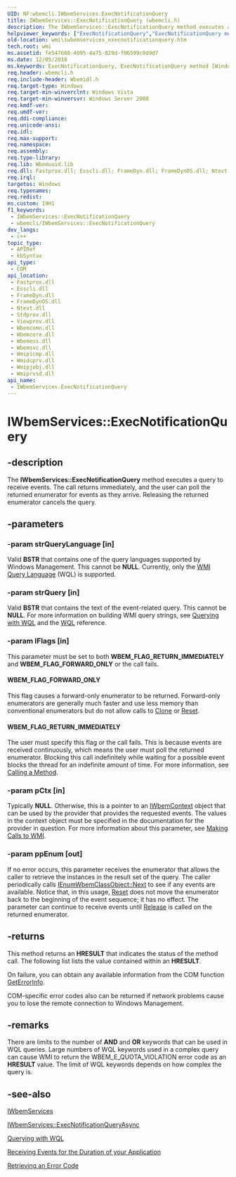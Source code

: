 ```yaml
---
UID: NF:wbemcli.IWbemServices.ExecNotificationQuery
title: IWbemServices::ExecNotificationQuery (wbemcli.h)
description: The IWbemServices::ExecNotificationQuery method executes a query to receive events. The call returns immediately, and the user can poll the returned enumerator for events as they arrive. Releasing the returned enumerator cancels the query.
helpviewer_keywords: ["ExecNotificationQuery","ExecNotificationQuery method [Windows Management Instrumentation]","ExecNotificationQuery method [Windows Management Instrumentation]","IWbemServices interface","IWbemServices interface [Windows Management Instrumentation]","ExecNotificationQuery method","IWbemServices.ExecNotificationQuery","IWbemServices::ExecNotificationQuery","WBEM_FLAG_FORWARD_ONLY","WBEM_FLAG_RETURN_IMMEDIATELY","_hmm_iwbemservices_execnotificationquery","wbemcli/IWbemServices::ExecNotificationQuery","wmi.iwbemservices_execnotificationquery"]
old-location: wmi\iwbemservices_execnotificationquery.htm
tech.root: wmi
ms.assetid: fe547660-4095-4a75-829d-f06599c0d9d7
ms.date: 12/05/2018
ms.keywords: ExecNotificationQuery, ExecNotificationQuery method [Windows Management Instrumentation], ExecNotificationQuery method [Windows Management Instrumentation],IWbemServices interface, IWbemServices interface [Windows Management Instrumentation],ExecNotificationQuery method, IWbemServices.ExecNotificationQuery, IWbemServices::ExecNotificationQuery, WBEM_FLAG_FORWARD_ONLY, WBEM_FLAG_RETURN_IMMEDIATELY, _hmm_iwbemservices_execnotificationquery, wbemcli/IWbemServices::ExecNotificationQuery, wmi.iwbemservices_execnotificationquery
req.header: wbemcli.h
req.include-header: Wbemidl.h
req.target-type: Windows
req.target-min-winverclnt: Windows Vista
req.target-min-winversvr: Windows Server 2008
req.kmdf-ver: 
req.umdf-ver: 
req.ddi-compliance: 
req.unicode-ansi: 
req.idl: 
req.max-support: 
req.namespace: 
req.assembly: 
req.type-library: 
req.lib: Wbemuuid.lib
req.dll: Fastprox.dll; Esscli.dll; FrameDyn.dll; FrameDynOS.dll; Ntevt.dll; Stdprov.dll; Viewprov.dll; Wbemcomn.dll; Wbemcore.dll; Wbemess.dll; Wbemsvc.dll; Wmipicmp.dll; Wmidcprv.dll; Wmipjobj.dll; Wmiprvsd.dll
req.irql: 
targetos: Windows
req.typenames: 
req.redist: 
ms.custom: 19H1
f1_keywords:
 - IWbemServices::ExecNotificationQuery
 - wbemcli/IWbemServices::ExecNotificationQuery
dev_langs:
 - c++
topic_type:
 - APIRef
 - kbSyntax
api_type:
 - COM
api_location:
 - Fastprox.dll
 - Esscli.dll
 - FrameDyn.dll
 - FrameDynOS.dll
 - Ntevt.dll
 - Stdprov.dll
 - Viewprov.dll
 - Wbemcomn.dll
 - Wbemcore.dll
 - Wbemess.dll
 - Wbemsvc.dll
 - Wmipicmp.dll
 - Wmidcprv.dll
 - Wmipjobj.dll
 - Wmiprvsd.dll
api_name:
 - IWbemServices.ExecNotificationQuery
---
```


# IWbemServices::ExecNotificationQuery


## -description

The 
<b>IWbemServices::ExecNotificationQuery</b> method executes a query to receive events. The call returns immediately, and the user can poll the returned enumerator for events as they arrive. Releasing the returned enumerator cancels the query.

## -parameters

### -param strQueryLanguage [in]

Valid <b>BSTR</b> that contains one of the query languages supported by Windows Management. This cannot be <b>NULL</b>. Currently, only the 
<a href="https://docs.microsoft.com/windows/desktop/WmiSdk/querying-with-wql">WMI Query Language</a> (WQL) is supported.

### -param strQuery [in]

Valid <b>BSTR</b> that contains the text of the event-related query. This cannot be <b>NULL</b>. For more information on building WMI query strings, see <a href="https://docs.microsoft.com/windows/desktop/WmiSdk/querying-with-wql">Querying with WQL</a> and the <a href="https://docs.microsoft.com/windows/desktop/WmiSdk/wql-sql-for-wmi">WQL</a> reference.

### -param lFlags [in]

This parameter must be set to both <b>WBEM_FLAG_RETURN_IMMEDIATELY</b> and <b>WBEM_FLAG_FORWARD_ONLY</b> or the call fails.



#### WBEM_FLAG_FORWARD_ONLY

This flag causes a forward-only enumerator to be returned. Forward-only enumerators are generally much faster and use less memory than conventional enumerators but do not allow calls to 
<a href="https://docs.microsoft.com/windows/desktop/api/wbemcli/nf-wbemcli-ienumwbemclassobject-clone">Clone</a> or 
<a href="https://docs.microsoft.com/windows/desktop/api/wbemcli/nf-wbemcli-ienumwbemclassobject-reset">Reset</a>.



#### WBEM_FLAG_RETURN_IMMEDIATELY

The user must specify this flag or the call fails. This is because events are received continuously, which means the user must poll the returned enumerator. Blocking this call indefinitely while waiting for a possible event  blocks the thread for an indefinite amount of time. For more information, see 
<a href="https://docs.microsoft.com/windows/desktop/WmiSdk/calling-a-method">Calling a Method</a>.

### -param pCtx [in]

Typically <b>NULL</b>. Otherwise, this is a pointer to an 
<a href="https://docs.microsoft.com/windows/desktop/api/wbemcli/nn-wbemcli-iwbemcontext">IWbemContext</a> object that can be used by the provider that provides the requested events. The values in the context object must be specified in the documentation for the provider in question. For more information about this parameter, see 
<a href="https://docs.microsoft.com/windows/desktop/WmiSdk/making-calls-to-wmi">Making Calls to WMI</a>.

### -param ppEnum [out]

If no error occurs, this parameter receives the enumerator that allows the caller to retrieve the instances in the result set of the query. The caller periodically calls 
<a href="https://docs.microsoft.com/windows/desktop/api/wbemcli/nf-wbemcli-ienumwbemclassobject-next">IEnumWbemClassObject::Next</a> to see if any events are available. Notice that, in this usage, 
<a href="https://docs.microsoft.com/windows/desktop/api/wbemcli/nf-wbemcli-ienumwbemclassobject-reset">Reset</a> does not move the enumerator back to the beginning of the event sequence; it has no effect. The parameter can continue to receive events until <a href="https://docs.microsoft.com/windows/desktop/api/unknwn/nf-unknwn-iunknown-release">Release</a> is called on the returned enumerator.

## -returns

This method returns an <b>HRESULT</b> that indicates the status of the method call. The following list lists the value contained within an <b>HRESULT</b>.

On failure, you can obtain any available information from the COM function <a href="https://docs.microsoft.com/windows/desktop/api/oleauto/nf-oleauto-geterrorinfo">GetErrorInfo</a>.

COM-specific error codes also can be returned if network problems cause you to lose the remote connection to Windows Management.

## -remarks

There are limits to the number of <b>AND</b> and <b>OR</b> keywords that can be used in WQL queries.  Large numbers of WQL keywords used in a complex query can cause WMI to return the WBEM_E_QUOTA_VIOLATION error code as an <b>HRESULT</b> value.  The limit of WQL keywords depends on how complex the query is.

## -see-also

<a href="https://docs.microsoft.com/windows/desktop/api/wbemcli/nn-wbemcli-iwbemservices">IWbemServices</a>



<a href="https://docs.microsoft.com/windows/desktop/api/wbemcli/nf-wbemcli-iwbemservices-execnotificationqueryasync">IWbemServices::ExecNotificationQueryAsync</a>



<a href="https://docs.microsoft.com/windows/desktop/WmiSdk/querying-with-wql">Querying with WQL</a>



<a href="https://docs.microsoft.com/windows/desktop/WmiSdk/receiving-events-for-the-duration-of-your-application">Receiving Events for the Duration of your Application</a>



<a href="https://docs.microsoft.com/windows/desktop/WmiSdk/retrieving-an-error-code">Retrieving an Error Code</a>

